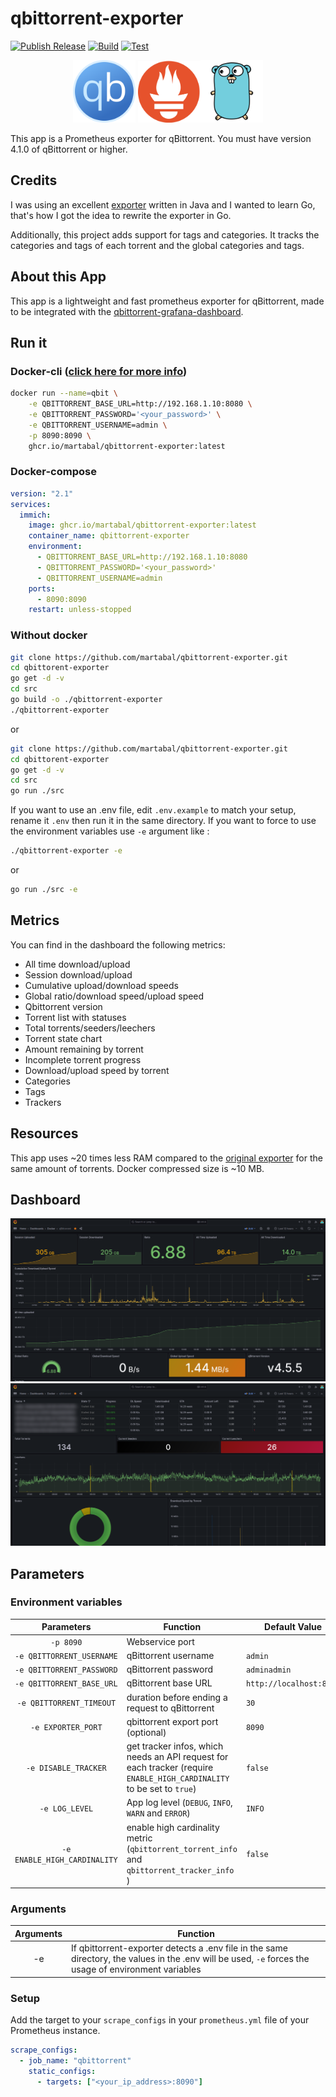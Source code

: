 # qbittorrent-exporter

[![Publish Release](https://github.com/martabal/qbittorrent-exporter/actions/workflows/docker.yml/badge.svg)](https://github.com/martabal/qbittorrent-exporter/actions/workflows/docker.yml)
[![Build](https://github.com/martabal/qbittorrent-exporter/actions/workflows/build.yml/badge.svg)](https://github.com/martabal/qbittorrent-exporter/actions/workflows/build.yml)
[![Test](https://github.com/martabal/qbittorrent-exporter/actions/workflows/test.yml/badge.svg)](https://github.com/martabal/qbittorrent-exporter/actions/workflows/test.yml)

<p align="center">
<img src="img/qbittorrent.png" width=100> <img src="img/prometheus.png" width=100><img src="img/golang.png" width=100>
</p>

This app is a Prometheus exporter for qBittorrent.
You must have version 4.1.0 of qBittorrent or higher.

## Credits

I was using an excellent [exporter](https://github.com/caseyscarborough/qbittorrent-exporter) written in Java and I wanted to learn Go, that's how I got the idea to rewrite the exporter in Go.

Additionally, this project adds support for tags and categories. It tracks the categories and tags of each torrent and the global categories and tags.

## About this App

This app is a lightweight and fast prometheus exporter for qBittorrent, made to be integrated with the [qbittorrent-grafana-dashboard](https://raw.githubusercontent.com/martabal/qbittorrent-exporter/main/grafana/dashboard.json).

## Run it

### Docker-cli ([click here for more info](https://docs.docker.com/engine/reference/commandline/cli/))

```sh
docker run --name=qbit \
    -e QBITTORRENT_BASE_URL=http://192.168.1.10:8080 \
    -e QBITTORRENT_PASSWORD='<your_password>' \
    -e QBITTORRENT_USERNAME=admin \
    -p 8090:8090 \
    ghcr.io/martabal/qbittorrent-exporter:latest
```

### Docker-compose

```yaml
version: "2.1"
services:
  immich:
    image: ghcr.io/martabal/qbittorrent-exporter:latest
    container_name: qbittorrent-exporter
    environment:
      - QBITTORRENT_BASE_URL=http://192.168.1.10:8080
      - QBITTORRENT_PASSWORD='<your_password>'
      - QBITTORRENT_USERNAME=admin
    ports:
      - 8090:8090
    restart: unless-stopped
```

### Without docker

```sh
git clone https://github.com/martabal/qbittorrent-exporter.git
cd qbittorent-exporter
go get -d -v
cd src
go build -o ./qbittorrent-exporter
./qbittorrent-exporter
```

or

```sh
git clone https://github.com/martabal/qbittorrent-exporter.git
cd qbittorent-exporter
go get -d -v
cd src
go run ./src
```

If you want to use an .env file, edit `.env.example` to match your setup, rename it `.env` then run it in the same directory. If you want to force to use the environment variables use `-e` argument like :

```sh
./qbittorrent-exporter -e
```

or

```sh
go run ./src -e
```

## Metrics

You can find in the dashboard the following metrics:

- All time download/upload
- Session download/upload
- Cumulative upload/download speeds
- Global ratio/download speed/upload speed
- Qbittorrent version
- Torrent list with statuses
- Total torrents/seeders/leechers
- Torrent state chart
- Amount remaining by torrent
- Incomplete torrent progress
- Download/upload speed by torrent
- Categories
- Tags
- Trackers

## Resources

This app uses ~20 times less RAM compared to the [original exporter](https://github.com/caseyscarborough/qbittorrent-exporter) for the same amount of torrents.
Docker compressed size is ~10 MB.

## Dashboard

![grafana-top](img/grafana-1.png)
![grafana-bottom](img/grafana-2.png)

## Parameters

### Environment variables

|          Parameters          | Function                                                                                                               | Default Value           |
| :--------------------------: | ---------------------------------------------------------------------------------------------------------------------- | ----------------------- |
|          `-p 8090`           | Webservice port                                                                                                        |                         |
|  `-e QBITTORRENT_USERNAME`   | qBittorrent username                                                                                                   | `admin`                 |
|  `-e QBITTORRENT_PASSWORD`   | qBittorrent password                                                                                                   | `adminadmin`            |
|  `-e QBITTORRENT_BASE_URL`   | qBittorrent base URL                                                                                                   | `http://localhost:8090` |
|   `-e QBITTORRENT_TIMEOUT`   | duration before ending a request to qBittorrent                                                                        | `30`                    |
|      `-e EXPORTER_PORT`      | qbittorrent export port (optional)                                                                                     | `8090`                  |
|     `-e DISABLE_TRACKER`     | get tracker infos, which needs an API request for each tracker (require `ENABLE_HIGH_CARDINALITY` to be set to `true`) | `false`                 |
|        `-e LOG_LEVEL`        | App log level (`DEBUG`, `INFO`, `WARN` and `ERROR`)                                                                    | `INFO`                  |
| `-e ENABLE_HIGH_CARDINALITY` | enable high cardinality metric (`qbittorrent_torrent_info` and `qbittorrent_tracker_info` )                            | `false`                 |

### Arguments

| Arguments | Function                                                                                                                                               |
| :-------: | ------------------------------------------------------------------------------------------------------------------------------------------------------ |
|    -e     | If qbittorrent-exporter detects a .env file in the same directory, the values in the .env will be used, `-e` forces the usage of environment variables |

### Setup

Add the target to your `scrape_configs` in your `prometheus.yml` file of your Prometheus instance.

```yaml
scrape_configs:
  - job_name: "qbittorrent"
    static_configs:
      - targets: ["<your_ip_address>:8090"]
```
